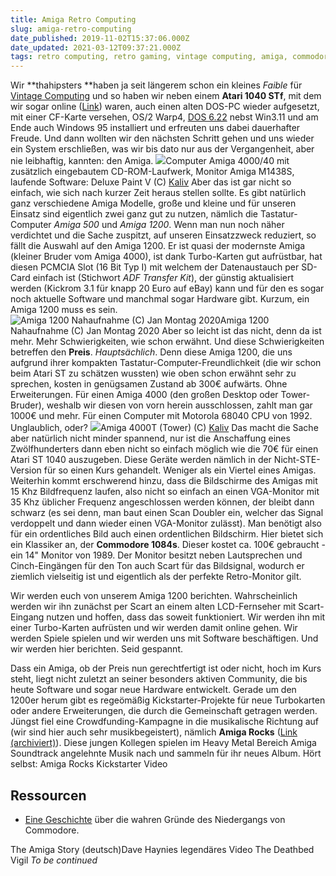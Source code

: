 ```yaml
---
title: Amiga Retro Computing
slug: amiga-retro-computing
date_published: 2019-11-02T15:37:06.000Z
date_updated: 2021-03-12T09:37:21.000Z
tags: retro computing, retro gaming, vintage computing, amiga, commodore, a1200, a4000
---
```


Wir **thahipsters **haben ja seit längerem schon ein kleines *Faible* für [Vintage Computing](__GHOST_URL__/tag/retro-computing/) und so haben wir neben einem **Atari 1040 STf**, mit dem wir sogar online ([Link](__GHOST_URL__/atari-1040-st-in-2018/)) waren, auch einen alten DOS-PC wieder aufgesetzt, mit einer CF-Karte versehen, OS/2 Warp4, [DOS 6.22](__GHOST_URL__/vintage-pc-mit-dos-6-22-und-windows-3-11-und-os-2-warp/) nebst Win3.11 und am Ende auch Windows 95 installiert und erfreuten uns dabei dauerhafter Freude. Und dann wollten wir den nächsten Schritt gehen und uns wieder ein System erschließen, was wir bis dato nur aus der Vergangenheit, aber nie leibhaftig, kannten: den Amiga.
![](__GHOST_URL__/content/images/2019/11/600px-Amiiga4000DP.jpg)Computer Amiga 4000/40 mit zusätzlich eingebautem CD-ROM-Laufwerk, Monitor Amiga M1438S, laufende Software: Deluxe Paint V (C) [Kaliv](https://de.wikipedia.org/wiki/Datei:Amiiga4000DP.jpg)
Aber das ist gar nicht so einfach, wie sich nach kurzer Zeit heraus stellen sollte. Es gibt natürlich ganz verschiedene Amiga Modelle, große und kleine und für unseren Einsatz sind eigentlich zwei ganz gut zu nutzen, nämlich die Tastatur-Computer *Amiga 500* und *Amiga 1200*. Wenn man nun noch näher verdichtet und die Sache zuspitzt, auf unseren Einsatzzweck reduziert, so fällt die Auswahl auf den Amiga 1200. Er ist quasi der modernste Amiga (kleiner Bruder vom Amiga 4000), ist dank Turbo-Karten gut aufrüstbar, hat diesen PCMCIA Slot (16 Bit Typ I) mit welchem der Datenaustauch per SD-Card einfach ist (Stichwort *ADF Transfer Kit*), der günstig aktualisiert werden (Kickrom 3.1 für knapp 20 Euro auf eBay) kann und für den es sogar noch aktuelle Software und manchmal sogar Hardware gibt. Kurzum, ein Amiga 1200 muss es sein.
![Amiga 1200 Nahaufnahme (C) Jan Montag 2020](__GHOST_URL__/content/images/2021/03/amiga_1200_janmontag.jpg)Amiga 1200 Nahaufnahme (C) Jan Montag 2020
Aber so leicht ist das nicht, denn da ist mehr. Mehr Schwierigkeiten, wie schon erwähnt. Und diese Schwierigkeiten betreffen den **Preis**. *Hauptsächlich*. Denn diese Amiga 1200, die uns aufgrund ihrer kompakten Tastatur-Computer-Freundlichkeit (die wir schon beim Atari ST zu schätzen wussten) wie oben schon erwähnt sehr zu sprechen, kosten in genügsamen Zustand ab 300€ aufwärts. Ohne Erweiterungen. Für einen Amiga 4000 (den großen Desktop oder Tower-Bruder), weshalb wir diesen von vorn herein ausschlossen, zahlt man gar 1000€ und mehr. Für einen Computer mit Motorola 68040 CPU von 1992. Unglaublich, oder? 
![](__GHOST_URL__/content/images/2019/11/600px-Amiga_4000T.jpg)Amiga 4000T (Tower) (C) [Kaliv](https://de.wikipedia.org/wiki/Datei:Amiga_4000T.jpg)
Das macht die Sache aber natürlich nicht minder spannend, nur ist die Anschaffung eines Zwölfhunderters dann eben nicht so einfach möglich wie die 70€ für einen Atari ST 1040 auszugeben. Diese Geräte werden nämlich in der Nicht-STE-Version für so einen Kurs gehandelt. Weniger als ein Viertel eines Amigas. Weiterhin kommt erschwerend hinzu, dass die Bildschirme des Amigas mit 15 Khz Bildfrequenz laufen, also nicht so einfach an einen VGA-Monitor mit 35 Khz üblicher Frequenz angeschlossen werden können, der bleibt dann schwarz (es sei denn, man baut einen Scan Doubler ein, welcher das Signal verdoppelt und dann wieder einen VGA-Monitor zulässt). Man benötigt also für ein ordentliches Bild auch einen ordentlichen Bildschirm. Hier bietet sich ein Klassiker an, der **Commodore 1084s**. Dieser kostet ca. 100€ gebraucht - ein 14" Monitor von 1989. Der Monitor besitzt neben Lautsprechen und Cinch-Eingängen für den Ton auch Scart für das Bildsignal, wodurch er ziemlich vielseitig ist und eigentlich als der perfekte Retro-Monitor gilt.

Wir werden euch von unserem Amiga 1200 berichten. Wahrscheinlich werden wir ihn zunächst per Scart an einem alten LCD-Fernseher mit Scart-Eingang nutzen und hoffen, dass das soweit funktioniert. Wir werden ihn mit einer Turbo-Karten aufrüsten und wir werden damit online gehen. Wir werden Spiele spielen und wir werden uns mit Software beschäftigen. Und wir werden hier berichten. Seid gespannt.

Dass ein Amiga, ob der Preis nun gerechtfertigt ist oder nicht, hoch im Kurs steht, liegt nicht zuletzt an seiner besonders aktiven Community, die bis heute Software und sogar neue Hardware entwickelt. Gerade um den 1200er herum gibt es regeömäßig Kickstarter-Projekte für neue Turbokarten oder andere Erweiterungen, die durch die Gemeinschaft getragen werden. Jüngst fiel eine Crowdfunding-Kampagne in die musikalische Richtung auf (wir sind hier auch sehr musikbegeistert), nämlich **Amiga Rocks** ([Link (archiviert)](http://web.archive.org/web/20191213045334/https://www.kickstarter.com/projects/fastloaders/fastloaders-amiga-rocks)). Diese jungen Kollegen spielen im Heavy Metal Bereich Amiga Soundtrack angelehnte Musik nach und sammeln für ihr neues Album. Hört selbst:
Amiga Rocks Kickstarter Video
## Ressourcen

- [Eine Geschichte](http://www.amiga-news.de/de/news/AN-2014-04-00068-DE.html) über die wahren Gründe des Niedergangs von Commodore.

The Amiga Story (deutsch)Dave Haynies legendäres Video The Deathbed Vigil
*To be continued*
